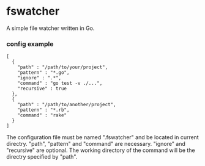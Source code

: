 fswatcher
=========
A simple file watcher written in Go.

### config example
```
[
  {
    "path" : "/path/to/your/project",
    "pattern" : "*.go",
    "ignore" : ".*",
    "command" : "go test -v ./...", 
    "recursive" : true
  },
  {
    "path" : "/path/to/another/project", 
    "pattern" : "*.rb",
    "command" : "rake"
  }
]
```

The configuration file must be named ".fswatcher" and be located in current directry.
"path", "pattern" and "command" are necessary. "ignore" and "recursive" are optional.
The working directory of the command will be the directry specified by "path".

